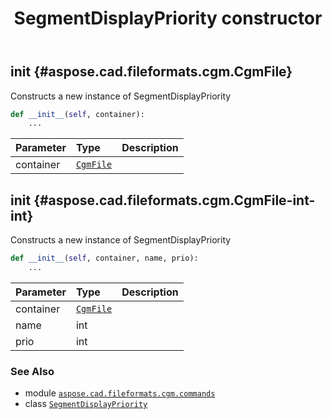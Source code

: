 ﻿---
title: SegmentDisplayPriority constructor
second_title: Aspose.CAD for Python via .NET API References
description: 
type: docs
weight: 10
url: /python-net/aspose.cad.fileformats.cgm.commands/segmentdisplaypriority/__init__/
is_root: false
---

## __init__ {#aspose.cad.fileformats.cgm.CgmFile}

Constructs a new instance of SegmentDisplayPriority



```python
def __init__(self, container):
    ...
```


| Parameter | Type | Description |
| :- | :- | :- |
| container | [`CgmFile`](/cad/python-net/aspose.cad.fileformats.cgm/cgmfile) |  |


## __init__ {#aspose.cad.fileformats.cgm.CgmFile-int-int}

Constructs a new instance of SegmentDisplayPriority



```python
def __init__(self, container, name, prio):
    ...
```


| Parameter | Type | Description |
| :- | :- | :- |
| container | [`CgmFile`](/cad/python-net/aspose.cad.fileformats.cgm/cgmfile) |  |
| name | int |  |
| prio | int |  |



### See Also
* module [`aspose.cad.fileformats.cgm.commands`](../../)
* class [`SegmentDisplayPriority`](/cad/python-net/aspose.cad.fileformats.cgm.commands/segmentdisplaypriority)

